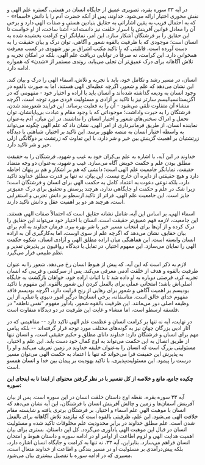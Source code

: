 در آیه ۳۳ سوره بقره، تصویری عمیق از جایگاه انسان در هستی، گستره علم الهی
و نقش محوری اختیار ارائه می‌شود. خداوند، پس از آنکه حضرت آدم را با دانش
«اسماء» - که به احتمال قریب به یقین اشاراتی به حقایق بنیادین هستی و صفات
الهی دارد و برخی آن را معادل قوانین آفرینش یا اسرار خلقت نیز دانسته‌اند-
آشنا ساخت، از او خواست تا این حقایق را بر فرشتگان آشکار سازد. این امر،
نمایانگر اوج کرامت بخشیده شده به انسان است؛ موجودی که با ظرفیت بالقوه
شعور و آگاهی، توان درک و بیان حقیقت را به دست آورده است، قابلیتی که با
تاکید مکتب اشراق بر نور شهودی در کسب معرفت همخوانی دارد. این کرامت، نه
صرفاً در توانایی دریافت علم الهی، بلکه در امکان تجربه و تلاش آگاهانه برای
درک عمیق‌تر آن تجلی می‌یابد، روندی مستمر از «شدن» که همواره ادامه دارد.

انسان، در مسیر رشد و تکامل خود، باید با تجربه و تلاش، اسماء الهی را درک
و بیان کند. این نشان می‌دهد که علم و شعور، اگرچه عطیه‌ای الهی هستند، اما
به صورت بالقوه در وجود انسان به ودیعه گذاشته شده‌اند و انسان باید با
اراده و اختیار خود - مفهومی که در اگزیستانسیالیسم سارتر نیز با تاکید بر
آزادی و مسئولیت فردی مورد توجه است، اگرچه منشاء آن متفاوت تلقی می‌شود -
آن را به فعلیت برساند. این فرایند شعورمند شدن، فرشتگان را به حیرت
واداشت؛ موجوداتی که با وجود مقام و عبادت بی‌پایانشان، توان تحمل و ادراک
سختی‌های شعور و اختیار انسان را نداشتند. در این میان، آدم به‌عنوان نماینده
انسان، از طریق فرمانبرداری از امر الهی، نشان داد که علم الهی چگونه
می‌تواند به واسطه اختیار انسان به منصه ظهور برسد. این تاکید بر اختیار،
شباهتی با دیدگاه زرتشتیان بر اهمیت گزینش بین خیر و شر دارد، با این تفاوت
که زرتشت بر دوگانگی ازلی خیر و شر تاکید دارد.

خداوند در این آیه، با اشاره به علم بی‌کران خود به غیب و شهود، فرشتگان را
به حقیقت مطلق بودن علم و حکمت خویش آگاه می‌سازد. غیب و شهود، به‌عنوان دو
وجه متضاد حقیقت، نمایانگر جامعیت علم الهی است؛ دانشی که هم بر آشکار و هم
بر پنهان احاطه دارد و هیچ حقیقتی از دایره آن خارج نیست. این بیان، نه
تنها بر قدرت مطلق خداوند تاکید دارد، بلکه نوعی دعوت به اعتماد کامل به
حکمت الهی برای انسان و فرشتگان است؛ زیرا شک در علم و حکمت او جایگاهی
ندارد، هرچند پرسش و تحقیق برای درک عمیق‌تر جایز است. این جامعیت علم الهی،
فراتر از تاکید ارسطو بر دانش تجربی و استقرایی است، هرچند هر دو بر اهمیت
عقل و دانش تاکید دارند.

اسماء الهی، بر اساس این آیه، شامل نشانه حقایق است که احتمالاً صفات الهی
هستند. این جامعیت، لازمه فهم عمیق‌تر حقیقت است. انسان با اختیار خود
می‌تواند این حقایق را درک کرده و از آن‌ها برای انتخاب مسیر خیر یا شر بهره
ببرد. فرمان خداوند به آدم برای بیان حقایق، نشان می‌دهد که اگرچه علم از
سوی اوست، اما به‌کارگیری آن به اراده انسان وابسته است. این هماهنگی میان
اراده مطلق الهی و آزادی انسان، شکوه حکمت الهی را نمایان می‌سازد. این
مفهوم اختیار، در تقابل با دیدگاه رواقیون بر پذیرش تقدیر و نظم طبیعی قرار
می‌گیرد.

لازم به ذکر است که این آیه، که پیش از هبوط انسان رخ می‌دهد، شعور را به
عنوان ظرفیت بالقوه و هدف از خلقت آدمی معرفی می‌کند. پس از سرکشی و فریبی
که انسان تجربه کرد، فرصتی دوباره به او داده شد تا با اثبات اراده خود،
خواهان بازگشت به جایگاه اصلی‌اش باشد؛ امتحانی عملی برای بالفعل کردن این
شعور بالقوه. این مفهوم با تاکید بودیسم بر اهمیت آگاهی و شعور برای رهایی
از رنج قرابت دارد، اگرچه بودیسم فاقد مفهوم خدای خالق است. متاسفانه، برخی
انسان‌ها درگیر امور دنیوی یا تنبلی، از این وظیفه اصلی دور می‌مانند. این
ظرفیت بالقوه شعور، یادآور مفهوم "نفس ناطقه" در فلسفه ارسطو است، اما
منشاء و غایت این ظرفیت در دو دیدگاه متفاوت است.

در نهایت، آیه نه تنها بر کرامت انسان و عظمت علم الهی تاکید دارد --
مفاهیمی که در آثار ادبی بزرگان جهان نیز به گونه‌های مختلف مورد توجه قرار
گرفته‌اند -- بلکه پیامی مهم برای انسان و فرشتگان دارد: خداوند دانای مطلق
و حکیم حقیقی است، و انسان تنها از طریق اتصال به این حکمت می‌تواند به اوج
کمال خود دست یابد. این علم و اختیار، مسئولیتی بزرگ است که انسان را
به‌عنوان خلیفه خداوند در زمین تعریف می‌کند و او را به پذیرش این حقیقت فرا
می‌خواند که تنها با اعتماد به حکمت الهی می‌توان مسیر درست را پیمود. این
مسئولیت‌پذیری، با تاکید یهودیت بر پیمان بین خدا و انسان همسو است.

**چکیده جامع، مانع و خلاصه از کل تفسیر با در نظر گرفتن محتوای از ابتدا
تا به اینجای این سوره:**

آیه ۳۳ سوره بقره، نقطه اوج داستان خلقت انسان در این سوره است. پس از بیان
آفرینش آسمان‌ها و زمین و چالش آفرینش انسان با فرشتگان، این آیه نشان می‌دهد
که انسان با موهبت الهیِ علم اسماء و اختیار، بر فرشتگان برتری یافته و
شایسته مقام خلافت الهی می‌شود. این علم، ظرفیتی بالقوه است که نیازمند تلاش
آگاهانه برای بالفعل شدن است. علم مطلق خداوند در برابر محدودیت علم
مخلوقات تاکید شده و مسئولیت انسان در قبال این موهبت الهی یادآوری می‌گردد.
کل این داستان، بستری برای بیان اهمیت هدایت الهی و لزوم اطاعت از اوامر او
در ادامه سوره و داستان هبوط و امتحان انسان فراهم می‌سازد. بنابراین، آیه
۳۳، نه تنها به کرامت و جایگاه انسان اشاره دارد، بلکه پیش‌درآمدی بر
مسئولیت او در مسیر بندگی و اطاعت از خداوند متعال است، مسیری که در ادامه
سوره با تفصیل بیشتری بیان می‌شود.
